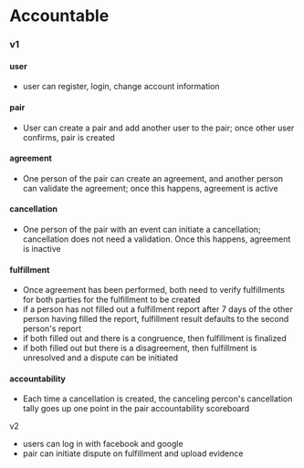 # Accountable 

### v1

#### user 
* user can register, login, change account information
#### pair 
* User can create a pair and add another user to the pair; once other user confirms, pair is created 
#### agreement
* One person of the pair can create an agreement, and another person can validate the agreement; once this happens, agreement is active 
#### cancellation
* One person of the pair with an event can initiate a cancellation; cancellation does not need a validation. Once this happens, agreement is inactive 
#### fulfillment
* Once agreement has been performed, both need to verify fulfillments for both parties for the fulfillment to be created 
* if a person has not filled out a fulfillment report after 7 days of the other person having filled the report, fulfillment result defaults to the second person's report 
* if both filled out and there is a congruence, then fulfillment is finalized
* if both filled out but there is a disagreement, then fulfillment is unresolved and a dispute can be initiated 
#### accountability
* Each time a cancellation is created, the canceling percon's cancellation tally goes up one point in the pair accountability scoreboard


v2
* users can log in with facebook and google 
* pair can initiate dispute on fulfillment and upload evidence